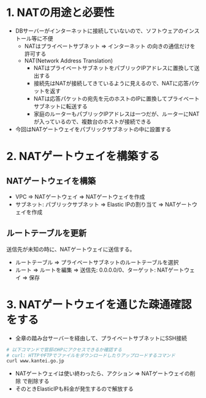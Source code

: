 # 1. NATの用途と必要性
* DBサーバーがインターネットに接続していないので、ソフトウェアのインストール等に不便
    * NATはプライベートサブネット ⇒ インターネット の向きの通信だけを許可する
    * NAT(Network Address Translation)
        * NATはプライベートサブネットをパブリックIPアドレスに置換して送出する
        * 接続先はNATが接続してきているように見えるので、NATに応答パケットを返す
        * NATは応答パケットの宛先を元のホストのIPに置換してプライベートサブネットに転送する
        * 家庭のルーターもパブリックIPアドレスは一つだが、ルーターにNATが入っているので、複数台のホストが接続できる
* 今回はNATゲートウェイをパブリックサブネットの中に設置する

# 2. NATゲートウェイを構築する
## NATゲートウェイを構築
* VPC ⇒ NATゲートウェイ ⇒ NATゲートウェイを作成
* サブネット: パブリックサブネット ⇒ Elastic IPの割り当て ⇒ NATゲートウェイを作成

## ルートテーブルを更新
送信先が未知の時に、NATゲートウェイに送信する。
* ルートテーブル ⇒ プライベートサブネットのルートテーブルを選択
* ルート ⇒ ルートを編集 ⇒ 送信先: 0.0.0.0/0、ターゲット: NATゲートウェイ ⇒ 保存

# 3. NATゲートウェイを通じた疎通確認をする
* 全章の踏み台サーバーを経由して、プライベートサブネットにSSH接続

```sh
# 以下コマンドで官邸のHPにアクセスできるか確認する
# curl: HTTPやFTPでファイルをダウンロードしたりアップロードするコマンド
curl www.kantei.go.jp
```

* NATゲートウェイは使い終わったら、アクション ⇒ NATゲートウェイの削除 で削除する
* そのときElasticIPも料金が発生するので解放する

